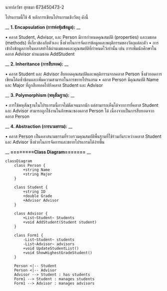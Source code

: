 นายปลวัชร สุทธมา 673450473-2

โปรแกรมนี้ใช้ 4 หลักการเขียนโปรแกรมเชิงวัตถุ ดังนี้

__ __1. Encapsulation (การห่อหุ้มข้อมูล):__ __

•	คลาส Student, Advisor, และ Person มีการกำหนดคุณสมบัติ (properties) และเมธอด (methods) ที่เกี่ยวข้องกับตัวเอง ซึ่งช่วยในการจัดการข้อมูลและพฤติกรรมของวัตถุแต่ละตัว
•	การเข้าถึงข้อมูลภายในคลาสทำได้ผ่านเมธอดและคุณสมบัติที่กำหนดไว้เท่านั้น เช่น การเพิ่มนักศึกษาในคลาส Advisor ผ่านเมธอด AddStudent

__ __2. Inheritance (การสืบทอด):__ __

•	คลาส Student และ Advisor สืบทอดคุณสมบัติและพฤติกรรมจากคลาส Person ซึ่งช่วยลดการเขียนโค้ดซ้ำซ้อนและเพิ่มความสามารถในการขยายโปรแกรม
•	คลาส Person มีคุณสมบัติ Name และ Major ที่ถูกสืบทอดไปยังคลาส Student และ Advisor

__ __3. Polymorphism (พหุสัณฐาน):__ __

•	การใช้พหุสัณฐานในโปรแกรมนี้อาจไม่ชัดเจนมากนัก แต่สามารถเห็นได้จากการที่คลาส Student และ Advisor สามารถถูกใช้งานในลักษณะของคลาส Person ได้ เนื่องจากเป็นการสืบทอดจากคลาส Person

__ __4. Abstraction (การนามธรรม):__ __

•	คลาส Person เป็นคลาสนามธรรมที่รวบรวมคุณสมบัติพื้นฐานที่ใช้ร่วมกันระหว่างคลาส Student และ Advisor ซึ่งช่วยในการจัดการและขยายโปรแกรมได้ง่ายขึ้น

__ __========Class Diagram=======__ __
```mermaid
classDiagram
    class Person {
        +string Name
        +string Major
    }

    class Student {
        +string ID
        +double Grade
        +Advisor Advisor
    }

    class Advisor {
        +List~Student~ Students
        +void AddStudent(Student student)
    }

    class Form1 {
        -List~Student~ students
        -List~Advisor~ advisors
        +void UpdateStudentList()
        +void ShowHighestGradeStudent()
    }

    Person <|-- Student
    Person <|-- Advisor
    Advisor --> Student : has students
    Form1 --> Student : manages students
    Form1 --> Advisor : manages advisors
```
